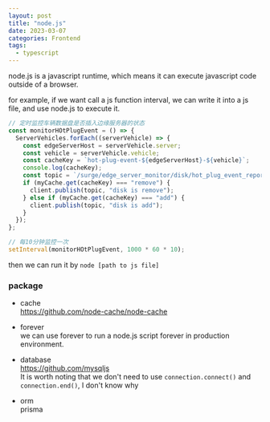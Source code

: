 ```yaml
---
layout: post
title: "node.js"
date: 2023-03-07
categories: Frontend
tags:
  - typescript
---
```


node.js is a javascript runtime, which means it can execute javascript code outside of a browser.

for example, if we want call a js function interval, we can write it into a js file, and use node.js to execute it.

```js
// 定时监控车辆数据盘是否插入边缘服务器的状态
const monitorHOtPlugEvent = () => {
  ServerVehicles.forEach((serverVehicle) => {
    const edgeServerHost = serverVehicle.server;
    const vehicle = serverVehicle.vehicle;
    const cacheKey = `hot-plug-event-${edgeServerHost}-${vehicle}`;
    console.log(cacheKey);
    const topic = `/surge/edge_server_monitor/disk/hot_plug_event_report/${edgeServerHost}/${vehicle}`;
    if (myCache.get(cacheKey) === "remove") {
      client.publish(topic, "disk is remove");
    } else if (myCache.get(cacheKey) === "add") {
      client.publish(topic, "disk is add");
    }
  });
};

// 每10分钟监控一次
setInterval(monitorHOtPlugEvent, 1000 * 60 * 10);
```

then we can run it by `node [path to js file]`

### package

- cache  
  <https://github.com/node-cache/node-cache>

- forever  
  we can use forever to run a node.js script forever in production environment.

- database  
  <https://github.com/mysqljs>  
  It is worth noting that we don't need to use `connection.connect()` and `connection.end()`, I don't know why

- orm  
  prisma
